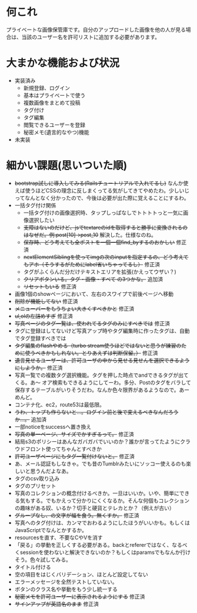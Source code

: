 # 何これ
プライベートな画像保管庫です。自分のアップロードした画像を他の人が見る場合は、当該のユーザー名を許可リストに追加する必要があります。

# 大まかな機能および状況
- 実装済み
  - 新規登録、ログイン
  - 基本はプライベートで使う
  - 複数画像をまとめて投稿
  - タグ付け
  - タグ編集
  - 閲覧できるユーザーを登録
  - 秘密メモ(遺言的なやつ)機能
- 未実装

# 細かい課題(思いついた順)
- ~~bootstrap試しに導入してみる(Railsチュートリアルで入れてるし)~~ なんか使えば使うほどCSSの理念に反しまくってる気がしてきてやめたわ。少しいじってなんとなく分かったので、今後は必要が出た際に覚えることにするわ。
- 一括タグ付け関係
  - 一括タグ付けの画像選択時、タップしっぱなしでトトトトっと一気に画像選択したい
  - ~~支障はないのだけど、jsでtextareのidを取得すると勝手に変換されるのはなぜだ。例:post[10]→post_10~~ 解決した。仕様なのね。
  - ~~保存時、どう考えても全ポストを一個一個find_byするのおかしい~~ 修正済
  - ~~nextElementSiblingを使ってimgの次のinputを指定するの、どう考えてもアホ（そうするがためにlabel省いちゃってるし）~~ 修正済
  - タグがふくらんだ分だけテキストエリアを拡張(かえってウザい？)
  - ~~クリアボタンいる。タグ・画像・すべて の3つかな。~~ 追加済
  - ~~リセットもいる~~ 修正済
- 画像1個のshowページにおいて、左右のスワイプで前後ページへ移動
- ~~削除が機能してない~~ 修正済
- ~~メニューバーをもうちょい大きくすべきかと~~ 修正済
- ~~ul,olの左詰めすぎ~~ 修正済
- ~~写真ページのタグ一覧は、使われてるタグのみにすべきでは~~ 修正済
- タグに登録はしてないけど写真アップ時やタグ編集時に作ったタグは、自動でタグ登録すべきでは
- ~~タグ編集のflashやめる（turbo stream使うほどではないと思うが練習のために使うべきかもしれない。とりあえずは判断保留。）~~ 修正済
- ~~遺言見せるユーザーは、許可ユーザの中から見せる見せんを選択できるようにしようか。~~ 修正済
- 写真一覧での複数タグ選択機能。タグを押した時点でandできるタグが出てくる。あ〜 オア検索もできるようにしてーわ。多分、Postのタグをバラして保存するテーブルがいりそうだわ。なんか色々限界があるようなので。あーめんど。
- コンテナ化、ec2，route53は最低限。
- ~~うわ、トップも作らないと…。ログイン前と後で変えるべきなんだろうか…。~~ 追加済
- 一部noticeをsuccessへ置き換え
- ~~写真の単一ページ、サイズでかすぎるって。~~ 修正済
- 結局s3のポリシーはあんなガバガバでいいのか？誰かが言ってたようにクラウドフロント使ってちゃんとすべきか
- ~~許可ユーザページにもタグ一覧付けないと。~~ 修正済
- あ、メール認証もしなきゃ。でも昔のTumblrみたいにソッコー使えるのも楽しいと思うんだよなあ。
- タグのcsv取り込み
- タグのプリセット
- 写真のコレクションの概念付けるべきか。一旦はいいか。いや、簡単にできる気もする。でもかえって分かりにくくなるか。そんな何個もコレクションの趣味がある奴、いるか？切手と硬貨とテレカとか？（例えが古い）
- ~~グループなし、の文字が幅を食う。無くすか。~~ 修正済
- 写真へのタグ付けは、カンマでおわるようにしたほうがいいかも。もしくはJavaScriptでなんとかするか。
- resourcesを直す、不要なCやVを消す
- 「戻る」の挙動を正しくする必要がある。backとrefererではなく、なるべくsessionを使わないと解決できないのか？もしくはparamsでもなんか行けそう。色々試してみる。
- タイトル付ける
- 空の項目をはじくバリデーション、ほとんど設定してない
- エラーメッセージを全然テストしていない。
- ボタンのクラス名や挙動をもう少し統一する
- ~~秘密メモを許可ユーザーに表示されるようにする~~ 修正済
- ~~サインアップが英語名のまま~~ 修正済



